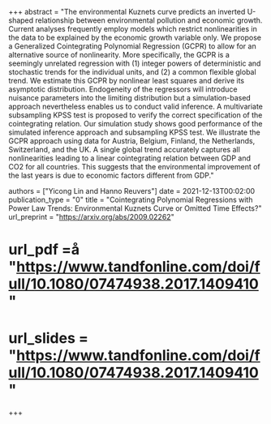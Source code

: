 +++
abstract = "The environmental Kuznets curve predicts an inverted U-shaped relationship between environmental pollution and economic growth. Current analyses frequently employ models which restrict nonlinearities in the data to be explained by the economic growth variable only. We propose a Generalized Cointegrating Polynomial Regression (GCPR) to allow for an alternative source of nonlinearity. More specifically, the GCPR is a seemingly unrelated regression with (1) integer powers of deterministic and stochastic trends for the individual units, and (2) a common flexible global trend. We estimate this GCPR by nonlinear least squares and derive its asymptotic distribution. Endogeneity of the regressors will introduce nuisance parameters into the limiting distribution but a simulation-based approach nevertheless enables us to conduct valid inference. A multivariate subsampling KPSS test is proposed to verify the correct specification of the cointegrating relation. Our simulation study shows good performance of the simulated inference approach and subsampling KPSS test. We illustrate the GCPR approach using data for Austria, Belgium, Finland, the Netherlands, Switzerland, and the UK. A single global trend accurately captures all nonlinearities leading to a linear cointegrating relation between GDP and CO2 for all countries. This suggests that the environmental improvement of the last years is due to economic factors different from GDP."

authors = ["Yicong Lin and Hanno Reuvers"]
date = 2021-12-13T00:02:00
publication_type = "0"
title = "Cointegrating Polynomial Regressions with Power Law Trends: Environmental Kuznets Curve or Omitted Time Effects?"
url_preprint = "https://arxiv.org/abs/2009.02262"
# url_pdf =å "https://www.tandfonline.com/doi/full/10.1080/07474938.2017.1409410"
# url_slides = "https://www.tandfonline.com/doi/full/10.1080/07474938.2017.1409410"
+++
